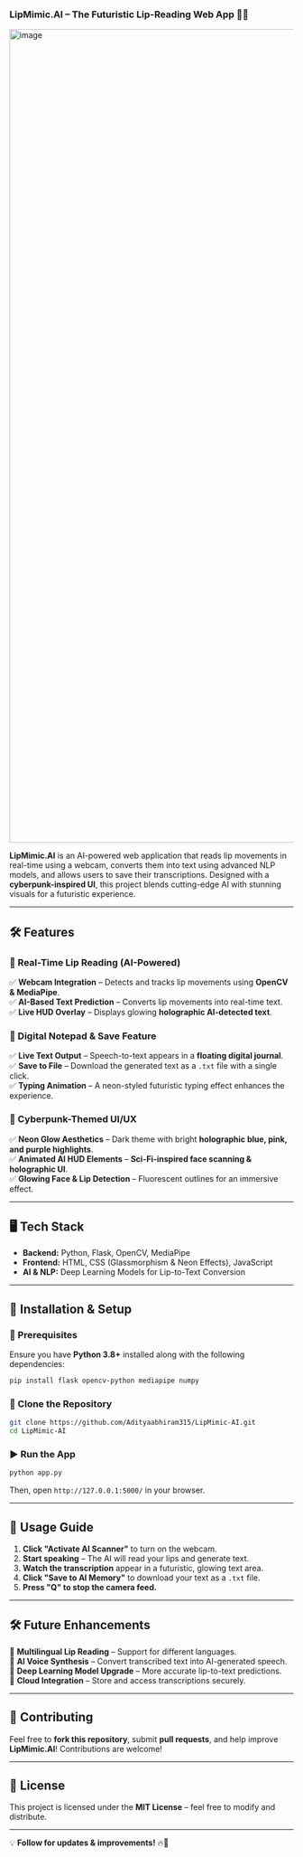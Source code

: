 ### **LipMimic.AI – The Futuristic Lip-Reading Web App** 🚀🔮  

<img width="1440" alt="image" src="https://github.com/user-attachments/assets/99d489ea-8b65-4820-a576-a7912b95ee39" />


**LipMimic.AI** is an AI-powered web application that reads lip movements in real-time using a webcam, converts them into text using advanced NLP models, and allows users to save their transcriptions. Designed with a **cyberpunk-inspired UI**, this project blends cutting-edge AI with stunning visuals for a futuristic experience.  

---

## **🛠️ Features**  

### **🎥 Real-Time Lip Reading (AI-Powered)**  
✅ **Webcam Integration** – Detects and tracks lip movements using **OpenCV & MediaPipe**.  
✅ **AI-Based Text Prediction** – Converts lip movements into real-time text.  
✅ **Live HUD Overlay** – Displays glowing **holographic AI-detected text**.  

### **📜 Digital Notepad & Save Feature**  
✅ **Live Text Output** – Speech-to-text appears in a **floating digital journal**.  
✅ **Save to File** – Download the generated text as a `.txt` file with a single click.  
✅ **Typing Animation** – A neon-styled futuristic typing effect enhances the experience.  

### **🌌 Cyberpunk-Themed UI/UX**  
✅ **Neon Glow Aesthetics** – Dark theme with bright **holographic blue, pink, and purple highlights**.  
✅ **Animated AI HUD Elements** – **Sci-Fi-inspired face scanning & holographic UI**.  
✅ **Glowing Face & Lip Detection** – Fluorescent outlines for an immersive effect.  

---

## **🖥️ Tech Stack**  

- **Backend:** Python, Flask, OpenCV, MediaPipe  
- **Frontend:** HTML, CSS (Glassmorphism & Neon Effects), JavaScript  
- **AI & NLP:** Deep Learning Models for Lip-to-Text Conversion  

---

## **🚀 Installation & Setup**  

### **🔧 Prerequisites**  
Ensure you have **Python 3.8+** installed along with the following dependencies:  

```bash
pip install flask opencv-python mediapipe numpy
```

### **📂 Clone the Repository**  
```bash
git clone https://github.com/Adityaabhiram315/LipMimic-AI.git
cd LipMimic-AI
```

### **▶️ Run the App**  
```bash
python app.py
```
Then, open `http://127.0.0.1:5000/` in your browser.  

---

## **📜 Usage Guide**  

1. **Click "Activate AI Scanner"** to turn on the webcam.  
2. **Start speaking** – The AI will read your lips and generate text.  
3. **Watch the transcription** appear in a futuristic, glowing text area.  
4. **Click "Save to AI Memory"** to download your text as a `.txt` file.  
5. **Press "Q" to stop the camera feed.**  

---

## **🛠️ Future Enhancements**  

🔹 **Multilingual Lip Reading** – Support for different languages.  
🔹 **AI Voice Synthesis** – Convert transcribed text into AI-generated speech.  
🔹 **Deep Learning Model Upgrade** – More accurate lip-to-text predictions.  
🔹 **Cloud Integration** – Store and access transcriptions securely.  

---

## **🤖 Contributing**  

Feel free to **fork this repository**, submit **pull requests**, and help improve **LipMimic.AI**! Contributions are welcome!  

---

## **📜 License**  

This project is licensed under the **MIT License** – feel free to modify and distribute.  

---

💡 **Follow for updates & improvements!** 🔥🚀
